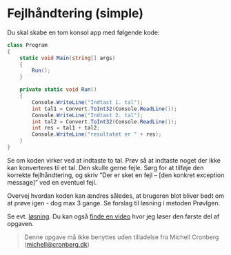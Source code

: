 ﻿# Fejlhåndtering (simple)

Du skal skabe en tom konsol app med følgende kode:

```csharp
class Program
{
    static void Main(string[] args)
    {
        Run();
    }

    private static void Run()
    {
        Console.WriteLine("Indtast 1. tal");
        int tal1 = Convert.ToInt32(Console.ReadLine());
        Console.WriteLine("Indtast 2. tal");
        int tal2 = Convert.ToInt32(Console.ReadLine());
        int res = tal1 + tal2;
        Console.WriteLine("resultatet er " + res);
    }
}
```

Se om koden virker ved at indtaste to tal. Prøv så at indtaste noget der 
ikke kan konverteres til et tal. Den skulle gerne fejle. Sørg for at tilføje den 
korrekte fejlhåndtering, og skriv ”Der er sket en 
fejl – [den konkret exception message]” ved en eventuel fejl.

Overvej hvordan koden kan ændres således, at brugeren blot bliver bedt om
at prøve igen - dog max 3 gange. Se forslag til løsning i metoden PrøvIgen.

Se evt. [løsning](https://github.com/devcronberg/undervisning-cs-opgaver/blob/master/Fejlh%C3%A5ndtering-Simpel/Program.cs). Du kan også [finde en video](https://mcronberg.screencasthost.com/watch/cqnVDK3BHN) hvor jeg løser den første del af opgaven.

<!-- footerstart -->
> Denne opgave må ikke benyttes uden tilladelse fra Michell Cronberg (michell@cronberg.dk)
<!-- footerslut -->
